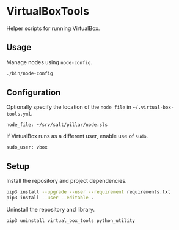 # VirtualBoxTools

Helper scripts for running VirtualBox.


## Usage

Manage nodes using `node-config`.

```sh
./bin/node-config
```


## Configuration

Optionally specify the location of the `node file` in `~/.virtual-box-tools.yml`.

```
node_file: ~/srv/salt/pillar/node.sls
```

If VirtualBox runs as a different user, enable use of `sudo`.

```
sudo_user: vbox
```


## Setup

Install the repository and project dependencies.

```sh
pip3 install --upgrade --user --requirement requirements.txt
pip3 install --user --editable .
```

Uninstall the repository and library.

```sh
pip3 uninstall virtual_box_tools python_utility
```
